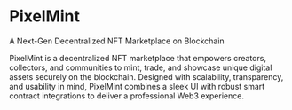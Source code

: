 # PixelMint

A Next-Gen Decentralized NFT Marketplace on Blockchain

PixelMint is a decentralized NFT marketplace that empowers creators, collectors, and communities to mint, trade, and showcase unique digital assets securely on the blockchain. Designed with scalability, transparency, and usability in mind, PixelMint combines a sleek UI with robust smart contract integrations to deliver a professional Web3 experience.
